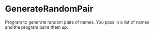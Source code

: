 # GenerateRandomPair
Program to generate random pairs of names.  You pass in a list of names and the program pairs them up.

